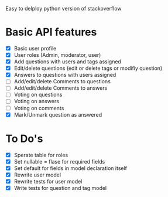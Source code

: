 Easy to delploy python version of stackoverflow

Basic API features
==================

- [x] Basic user profile
- [x] User roles (Admin, moderator, user)
- [x] Add questions with users and tags assigned
- [x] Edit/delete questions (edit or delete tags or modifiy question)
- [x] Answers to questions with users assigned
- [ ] Add/edit/delete Comments to questions
- [ ] Add/edit/delete Comments to answers
- [ ] Voting on questions
- [ ] Voting on answers
- [ ] Voting on comments
- [x] Mark/Unmark question as answered

To Do's
=======

- [x] Sperate table for roles
- [x] Set nullable = flase for required fields
- [x] Set default for fields in model declaration itself
- [x] Rewrite user model
- [x] Rewrite tests for user model
- [x] Write tests for question and tag model